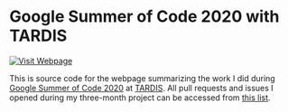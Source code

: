 # Google Summer of Code 2020 with TARDIS

[![Visit Webpage](https://img.shields.io/badge/visit-webpage-1abc9c.svg)](https://jaladh-singhal.github.io/gsoc20/)

This is source code for the webpage summarizing the work I did during [Google Summer of Code 2020](https://summerofcode.withgoogle.com/) at [TARDIS](https://github.com/tardis-sn).
All pull requests and issues I opened during my three-month project can be accessed from [this list](https://github.com/pulls?q=author%3Ajaladh-singhal+created%3A2020-03-10..2020-08-31+user%3Atardis-sn).
